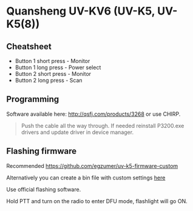 # Quansheng UV-KV6 (UV-K5, UV-K5(8))

## Cheatsheet

- Button 1 short press - Monitor
- Button 1 long press - Power select
- Button 2 short press - Monitor
- Button 2 long press - Scan

## Programming

Software available here: http://qsfj.com/products/3268 or use CHIRP.

> Push the cable all the way through. If needed reinstall P3200.exe drivers and update driver in device manager.


## Flashing firmware

Recommended https://github.com/egzumer/uv-k5-firmware-custom

Alternatively you can create a bin file with custom settings [here](https://whosmatt.github.io/uvmod/index.html)

Use official flashing software.

Hold PTT and turn on the radio to enter DFU mode, flashlight will go ON.
